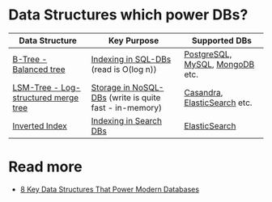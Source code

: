 # Data Structures which power DBs?

| Data Structure                                     | Key Purpose                                                                  | Supported DBs                                                                                                                          |
|----------------------------------------------------|------------------------------------------------------------------------------|----------------------------------------------------------------------------------------------------------------------------------------|
| [B-Tree - Balanced tree](Indexing/BTree.md)        | [Indexing in SQL-DBs](Indexing/Readme.md) (read is O(log n))                 | [PostgreSQL, MySQL](../../SQL-Databases/Readme.md), [MongoDB](../../NoSQL-Databases/DocumentDB/MongoDB/Readme.md) etc.                 |
| [LSM-Tree - Log-structured merge tree](LSMTree.md) | [Storage in NoSQL-DBs](Indexing/Readme.md) (write is quite fast - in-memory) | [Casandra](../../NoSQL-Databases/WideColumnDB/ApacheCasandra.md), [ElasticSearch](../../Search-Databases/ElasticSearch/Readme.md) etc. |
| [Inverted Index](InvertedIndex.md)                 | [Indexing in Search DBs](../../Search-Databases/Readme.md)                   | [ElasticSearch](../../Search-Databases/ElasticSearch/Readme.md)                                                                        |

# Read more
- [8 Key Data Structures That Power Modern Databases](https://www.youtube.com/watch?v=W_v05d_2RTo)